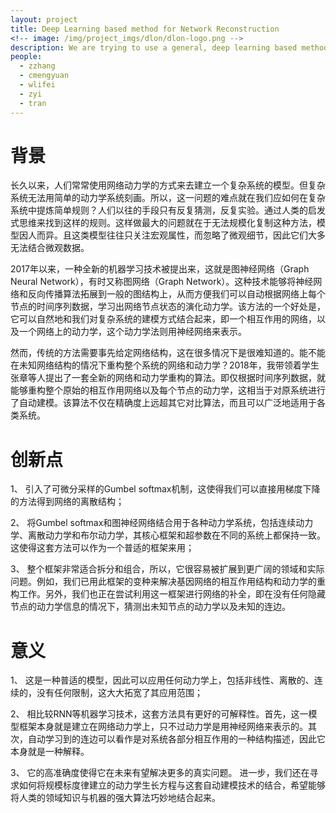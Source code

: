 ```yaml
---
layout: project
title: Deep Learning based method for Network Reconstruction
<!-- image: /img/project_imgs/dlon/dlon-logo.png -->
description: We are trying to use a general, deep learning based method to reconstruct network structure and dynamics simultaneously.
people:
  - zzhang
  - cmengyuan
  - wlifei
  - zyi
  - tran
---
```


# 背景
长久以来，人们常常使用网络动力学的方式来去建立一个复杂系统的模型。但复杂系统无法用简单的动力学系统刻画。所以，这一问题的难点就在我们应如何在复杂系统中提炼简单规则？人们以往的手段只有反复猜测，反复实验。通过人类的启发式思维来找到这样的规则。这样做最大的问题就在于无法规模化复制这种方法，模型因人而异。且这类模型往往只关注宏观属性，而忽略了微观细节，因此它们大多无法结合微观数据。

2017年以来，一种全新的机器学习技术被提出来，这就是图神经网络（Graph Neural Network），有时又称图网络（Graph Network）。这种技术能够将神经网络和反向传播算法拓展到一般的图结构上，从而方便我们可以自动根据网络上每个节点的时间序列数据，学习出网络节点状态的演化动力学。该方法的一个好处是，它可以自然地和我们对复杂系统的建模方式结合起来，即一个相互作用的网络，以及一个网络上的动力学，这个动力学法则用神经网络来表示。

然而，传统的方法需要事先给定网络结构，这在很多情况下是很难知道的。能不能在未知网络结构的情况下重构整个系统的网络和动力学？2018年，我带领着学生张章等人提出了一套全新的网络和动力学重构的算法。即仅根据时间序列数据，就能够重构整个原始的相互作用网络以及每个节点的动力学，这相当于对原系统进行了自动建模。该算法不仅在精确度上远超其它对比算法，而且可以广泛地适用于各类系统。

# 创新点
1、 引入了可微分采样的Gumbel softmax机制，这使得我们可以直接用梯度下降的方法得到网络的离散结构；

2、 将Gumbel softmax和图神经网络结合用于各种动力学系统，包括连续动力学、离散动力学和布尔动力学，其核心框架和超参数在不同的系统上都保持一致。这使得这套方法可以作为一个普适的框架来用；

3、 整个框架非常适合拆分和组合，所以，它很容易被扩展到更广阔的领域和实际问题。例如，我们已用此框架的变种来解决基因网络的相互作用结构和动力学的重构工作。另外，我们也正在尝试利用这一框架进行网络的补全，即在没有任何隐藏节点的动力学信息的情况下，猜测出未知节点的动力学以及未知的连边。

# 意义
1、 这是一种普适的模型，因此可以应用任何动力学上，包括非线性、离散的、连续的，没有任何限制，这大大拓宽了其应用范围；

2、 相比较RNN等机器学习技术，这套方法具有更好的可解释性。首先，这一模型框架本身就是建立在网络动力学上，只不过动力学是用神经网络来表示的。其次，自动学习到的连边可以看作是对系统各部分相互作用的一种结构描述，因此它本身就是一种解释。

3、 它的高准确度使得它在未来有望解决更多的真实问题。
进一步，我们还在寻求如何将规模标度律建立的动力学生长方程与这套自动建模技术的结合，希望能够将人类的领域知识与机器的强大算法巧妙地结合起来。